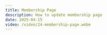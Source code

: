 ```yaml
---
title: Membership Page
description: How to update membership page
date: 2025-04-15
video: /video/24-membership-page.webm
---
```


